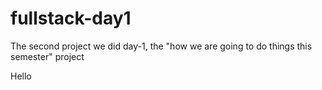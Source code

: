# fullstack-day1

The second project we did day-1, the "how we are going to do things this semester" project

Hello 
